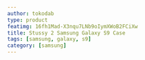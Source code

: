 ```yaml
---
author: tokodab
type: product
featimg: 16fh1Mad-X3nqu7LNb9oIymXWoB2FCiXw
title: Stussy 2 Samsung Galaxy S9 Case
tags: [samsung, galaxy, s9]
category: [samsung]
---
```

